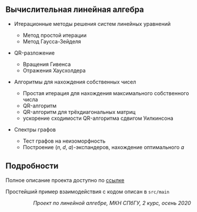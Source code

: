 ## Вычислительная линейная алгебра

- Итерационные методы решения систем линейных уравнений
  -  Метод простой итерации
  - Метод Гаусса-Зейделя

- QR-разложение
  - Вращения Гивенса
  - Отражения Хаусхолдера

- Алгоритмы для нахождения собственных чисел
  - Простая итерация для нахождения максимального собственного числа
  - QR-алгоритм
  - QR-алгоритм для трёхдиагональных матриц
  - ускорение сходимости QR-алгоритма сдвигом Уилкинсона

- Спектры графов
  - Тест графов на неизоморфность
  - Построение (𝑛, 𝑑, 𝛼)-экспандеров, нахождение оптимального 𝛼


## Подробности

Полное описание проекта доступно по [ссылке](https://yadi.sk/i/GgkAkYyuHVpCyg)

Простейший пример взаимодействия с кодом описан в `src/main`


<p align="right"> <i>Проект по линейной алгебре, МКН СПбГУ, 2 курс, осень 2020</i> </p>
